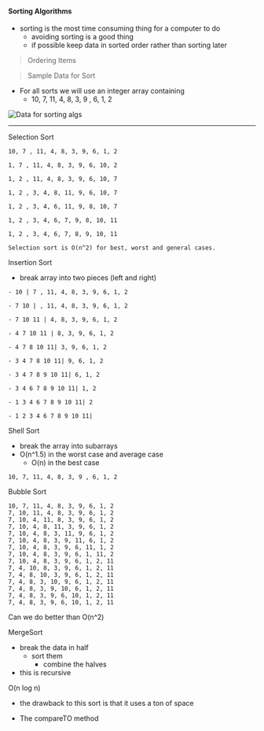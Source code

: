 #### Sorting Algorithms

* sorting is the most time consuming thing for a computer to do
   * avoiding sorting is a good thing
   * if possible keep data in sorted order rather than sorting later

> Ordering Items

> Sample Data for Sort
- For all sorts we will use an integer array containing 
   - 10, 7, 11, 4, 8, 3, 9 , 6, 1, 2

  
![Data for sorting algs](https://github.com/RamziCarter/DataStructures1/blob/eef516fff8292c9efb24a77d6bceb79e7b532dad/Sample%20Data.png)

---

Selection Sort
```
10, 7 , 11, 4, 8, 3, 9, 6, 1, 2

1, 7 , 11, 4, 8, 3, 9, 6, 10, 2

1, 2 , 11, 4, 8, 3, 9, 6, 10, 7

1, 2 , 3, 4, 8, 11, 9, 6, 10, 7

1, 2 , 3, 4, 6, 11, 9, 8, 10, 7

1, 2 , 3, 4, 6, 7, 9, 8, 10, 11

1, 2 , 3, 4, 6, 7, 8, 9, 10, 11

Selection sort is O(n^2) for best, worst and general cases. 

```

Insertion Sort
- break array into two pieces (left and right)
```
- 10 | 7 , 11, 4, 8, 3, 9, 6, 1, 2

- 7 10 | , 11, 4, 8, 3, 9, 6, 1, 2

- 7 10 11 | 4, 8, 3, 9, 6, 1, 2

- 4 7 10 11 | 8, 3, 9, 6, 1, 2

- 4 7 8 10 11| 3, 9, 6, 1, 2

- 3 4 7 8 10 11| 9, 6, 1, 2

- 3 4 7 8 9 10 11| 6, 1, 2

- 3 4 6 7 8 9 10 11| 1, 2

- 1 3 4 6 7 8 9 10 11| 2

- 1 2 3 4 6 7 8 9 10 11|

```

Shell Sort
- break the array into subarrays
- O(n^1.5) in the worst case and average case
  - O(n) in the best case 
```
10, 7, 11, 4, 8, 3, 9 , 6, 1, 2

```

Bubble Sort
```
10, 7, 11, 4, 8, 3, 9, 6, 1, 2
7, 10, 11, 4, 8, 3, 9, 6, 1, 2
7, 10, 4, 11, 8, 3, 9, 6, 1, 2
7, 10, 4, 8, 11, 3, 9, 6, 1, 2
7, 10, 4, 8, 3, 11, 9, 6, 1, 2
7, 10, 4, 8, 3, 9, 11, 6, 1, 2
7, 10, 4, 8, 3, 9, 6, 11, 1, 2
7, 10, 4, 8, 3, 9, 6, 1, 11, 2
7, 10, 4, 8, 3, 9, 6, 1, 2, 11
7, 4, 10, 8, 3, 9, 6, 1, 2, 11
7, 4, 8, 10, 3, 9, 6, 1, 2, 11
7, 4, 8, 3, 10, 9, 6, 1, 2, 11
7, 4, 8, 3, 9, 10, 6, 1, 2, 11
7, 4, 8, 3, 9, 6, 10, 1, 2, 11
7, 4, 8, 3, 9, 6, 10, 1, 2, 11
```


Can we do better than O(n^2)

MergeSort
- break the data in half
  - sort them
    - combine the halves
- this is recursive

O(n log n)

- the drawback to this sort is that it uses a ton of space

- The compareTO method

